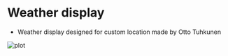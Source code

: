 # Weather display

- Weather display designed for custom location made by Otto Tuhkunen

<img src="./images/screenshot.png" alt="plot">
